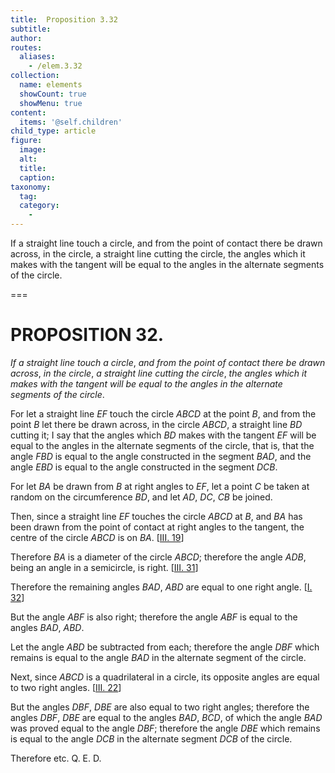 ```yaml
---
title:  Proposition 3.32
subtitle: 
author:
routes:
  aliases:
    - /elem.3.32
collection:
  name: elements
  showCount: true
  showMenu: true
content:
  items: '@self.children'
child_type: article
figure:
  image:
  alt:
  title:
  caption:
taxonomy:
  tag:
  category:
    - 
---
```


<p><emph>If a straight line touch a circle</emph>, <emph>and from the point of contact there be drawn across</emph>, <emph>in the circle</emph>, <emph>a straight line cutting the circle</emph>, <emph>the angles which it makes with the tangent will be equal to the angles in the alternate segments of the circle</emph>. </p>

===

<h1>PROPOSITION 32.</h1>
<p><em>If a straight line touch a circle</em>, <em>and from the point of contact there be drawn across</em>, <em>in the circle</em>, <em>a straight line cutting the circle</em>, <em>the angles which it makes with the tangent will be equal to the angles in the alternate segments of the circle</em>. </p>

<p>For let a straight line <em>EF</em> touch the circle <em>ABCD</em> at the point <em>B</em>, and from the point <em>B</em> let there be drawn across, in the circle <em>ABCD</em>, a straight line <em>BD</em> cutting it; I say that the angles which <em>BD</em> makes with the tangent <em>EF</em> will be equal to the angles in the alternate segments of the <pb n="66"/>circle, that is, that the angle <em>FBD</em> is equal to the angle constructed in the segment <em>BAD</em>, and the angle <em>EBD</em> is equal to the angle constructed in the segment <em>DCB</em>. </p>

<p>For let <em>BA</em> be drawn from <em>B</em> at right angles to <em>EF</em>, let a point <em>C</em> be taken at random on the circumference <em>BD</em>,  and let <em>AD</em>, <em>DC</em>, <em>CB</em> be joined. </p>

<p>Then, since a straight line <em>EF</em> touches the circle <em>ABCD</em> at <em>B</em>, and <em>BA</em> has been drawn from the point of contact at right angles to the tangent, the centre of the circle <em>ABCD</em> is on <em>BA</em>. [<a href="/elem.3.19">III. 19</a>] </p>

<p>Therefore <em>BA</em> is a diameter of the circle <em>ABCD</em>; <span class="center">therefore the angle <em>ADB</em>, being an angle in a semicircle, is right. [<a href="/elem.3.31">III. 31</a>]</span>
      </p>

<p>Therefore the remaining angles <em>BAD</em>, <em>ABD</em> are equal to one right angle. [<a href="/elem.1.32">I. 32</a>] </p>

<p>But the angle <em>ABF</em> is also right; therefore the angle <em>ABF</em> is equal to the angles <em>BAD</em>, <em>ABD</em>. </p>

<p>Let the angle <em>ABD</em> be subtracted from each; therefore the angle <em>DBF</em> which remains is equal to the angle <em>BAD</em> in the alternate segment of the circle. </p>

<p>Next, since <em>ABCD</em> is a quadrilateral in a circle, its opposite angles are equal to two right angles. [<a href="/elem.3.22">III. 22</a>] </p>

<p>But the angles <em>DBF</em>, <em>DBE</em> are also equal to two right angles; therefore the angles <em>DBF</em>, <em>DBE</em> are equal to the angles <em>BAD</em>, <em>BCD</em>, <span class="center">of which the angle <em>BAD</em> was proved equal to the angle <em>DBF</em>; therefore the angle <em>DBE</em> which remains is equal to the angle <em>DCB</em> in the alternate segment <em>DCB</em> of the circle.</span>
      </p>

<p>Therefore etc. Q. E. D.</p>

